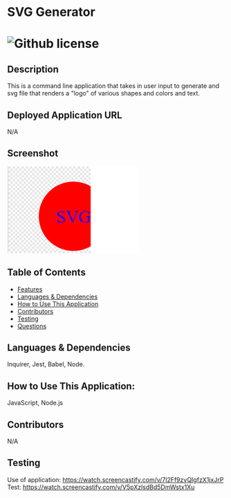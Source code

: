 # SVG Generator 
  # ![Github license](https://img.shields.io/badge/license-MIT-blue.svg)
  ## Description
  This is a command line application that takes in user input to generate and svg file that renders a "logo" of various shapes and colors and text.
  ## Deployed Application URL
  N/A
  ## Screenshot
  ![alt-text](<Screenshot 2023-09-18 171212.png>)
  ## Table of Contents
  * [Features](#features)
  * [Languages & Dependencies](#languagesanddependencies)
  * [How to Use This Application](#HowtoUseThisApplication)
  * [Contributors](#contributors)
  * [Testing](#testing)
  * [Questions](#questions)
  ## Languages & Dependencies
  Inquirer, Jest, Babel, Node.
  ## How to Use This Application:
  JavaScript, Node.js
  ## Contributors
  N/A
  ## Testing
  Use of application: https://watch.screencastify.com/v/7l2Ff9zvQIgfzX1jxJrP
  Test: https://watch.screencastify.com/v/V5pXzlsdBd5DmWstx1Xu
